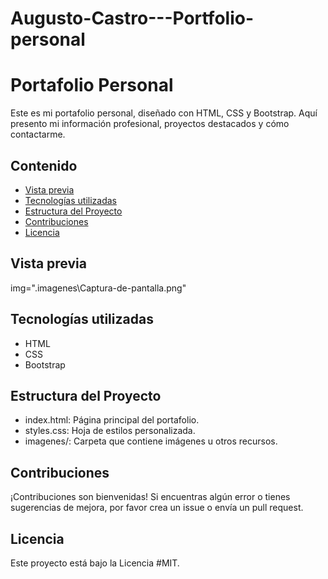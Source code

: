 # Augusto-Castro---Portfolio-personal
# Portafolio Personal

Este es mi portafolio personal, diseñado con HTML, CSS y Bootstrap. Aquí presento mi información profesional, proyectos destacados y cómo contactarme.

## Contenido

- [Vista previa](#vista-previa)
- [Tecnologías utilizadas](#tecnologías-utilizadas)
- [Estructura del Proyecto](#estructura-del-proyecto)
- [Contribuciones](#contribuciones)
- [Licencia](#licencia)

## Vista previa

img=".imagenes\Captura-de-pantalla.png"


## Tecnologías utilizadas

- HTML
- CSS
- Bootstrap

## Estructura del Proyecto

- index.html: Página principal del portafolio.
- styles.css: Hoja de estilos personalizada.
- imagenes/: Carpeta que contiene imágenes u otros recursos.

## Contribuciones
¡Contribuciones son bienvenidas! Si encuentras algún error o tienes sugerencias de mejora, por favor crea un issue o envía un pull request.

## Licencia
Este proyecto está bajo la Licencia #MIT.
